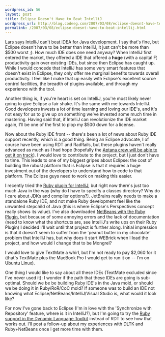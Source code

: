 ```yaml
--- 
wordpress_id: 56
layout: post
title: Eclipse Doesn't Have to Beat IntelliJ
wordpress_url: http://blog.codeeg.com/2007/03/08/eclipse-doesnt-have-to-beat-intellij/
permalink: /2007/03/08/eclipse-doesnt-have-to-beat-intellij.html
---
```

<a href="http://serpensalbus.com/blog/?p=109">Lars says IntelliJ can't beat IDEA for Java development</a>.  I say that's fine, but Eclipse doesn't have to be better than IntelliJ, it just can't be more than $500 worst ;).  How much IDE does one need anyway?  When IntelliJ first entered the market, they offered a IDE that offered a <strong>huge</strong> (with a capital F) productivity gain over existing IDEs, but since then Eclipse has caught up.  While I would concede that IntelliJ has some very smart features that doesn't exist in Eclipse, they only offer me marginal benefits towards overall productivity.  I feel like I make that up easily with Eclipse's excellent source control facilities,  the breadth of plugins available, and through my experience with the tool.

Another thing is, if you're heart is set on IntelliJ, you're most likely never going to give Eclipse a fair shake.  It's the same with me towards IntelliJ.  Good developers invests a lot of time learning and loving our IDE's, and it's not easy for us to give up on something we've invested some much time in mastering.  Having said that, if IntelliJ can revolutionize the IDE market again, I'll be one of the first to plop my $500 down for a license.

Now about the Ruby IDE front -- there's been a lot of news about Ruby IDE support recently, which is a good thing.  Being an Eclipse advocate, I of course have been using RDT and RadRails, but these plugins haven't really advanced as much as I had hope (hopefully the <a title="RadRails Moves to Aptana" href="http://www.rubyonrailsblog.com/articles/2007/03/07/radrails-moves-to-aptana">Aptana crew will be able to get it on track</a>).  I would love to contribute to the project, but I just don't have to time.  This leads to one of my biggest gripes about Eclipse: the cost of building the robust platform that is Eclipse is that it requires a huge investment out of the developers to understand how to code to that platform.  The Eclipse guys need to work on making this easier.

I recently tried the <a title="Ruby Plugin for IntelliJ" href="http://www.jetbrains.com/idea/features/ruby_development.html">Ruby plugin for IntelliJ</a>, but right now there's just too much Java in the way (why do I have to specify a classes directory?  Why do I care about JDKs and compiler options?).  JetBrains really needs to make a standalone Ruby IDE, and not make Ruby development feel like the unwanted stepchild of Java (this is where Eclipse's Perspectives concept really shows its value).  I've also downloaded <a title="NetBeans + Ruby" href="http://blogs.sun.com/tor/entry/netbeans_and_ruby_is_true">NetBeans with the Ruby Plugin</a>, but because of some annoying errors and the lack of documentation (need to know what the shortcuts are, see IntelliJ's write ups on their Ruby Plugin) I decided I'll wait until that project is further along. Initial impression is that it doesn't seem to suffer from the 'peanut butter in my chocolate' problem that IntelliJ has, but why does it start WEBrick when I load the project, and how would I change that to be Mongrel?

I would love to give TextMate a whirl, but I'm not ready to pay $2,060 for it (that's TextMate plus the MacBook Pro I would get to run it on -- I'm on Ubuntu Linux).

One thing I would like to say about all these IDEs (TextMate excluded since I've never used it): I wonder if the path that these IDEs are going is sub-optimal.  Should we be be building Ruby IDE's in the Java mold, or should we be doing it in Ruby/RoR/CoC mold?  If someone was to build an IDE not knowing what Eclipse/NetBeans/IntelliJ/Visual Studio is, what would it look like?

For now I've gone back to Eclipse (I'm in love with the 'Synchronize with Repository' feature, where is it in IntelliJ?), but I'm going to try the <a title="Dynamic Language Toolkit for Eclipse" href="http://www.eclipse.org/dltk/">Ruby support in the Dynamic Language Toolkit</a> instead of RDT to see how that works out.  I'll post a follow-up about my experiences with DLTK and Ruby+NetBeans once I get more time with them.
